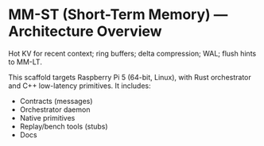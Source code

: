 # MM-ST (Short-Term Memory) — Architecture Overview

Hot KV for recent context; ring buffers; delta compression; WAL; flush hints to MM-LT.

This scaffold targets Raspberry Pi 5 (64-bit, Linux), with Rust orchestrator and C++ low-latency primitives. It includes:

- Contracts (messages)
- Orchestrator daemon
- Native primitives
- Replay/bench tools (stubs)
- Docs
